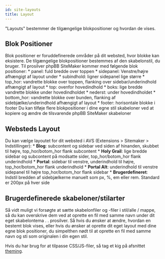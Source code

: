```yaml
---
id: site-layouts
title: Layout
---
```


"Layouts" bestemmer de tilgængelige blokpositioner og hvordan de vises.

## Blok Positioner

Blok positioner er foruddefinerede områder på dit websted, hvor blokke kan eksistere. De tilgængelige blokpositioner bestemmes af den skabelonstil, du bruger. Til prosilver phpBB SiteMaker kommer med følgende blok positioner: * panel: fuld bredde over toppen * sidepanel: Venstre/højre afhængigt af layout under * subindhold: ligner sidepanel lige større * top_hor: vandrette blokke over toppen, flanking over sidebar/underindhold afhængigt af layout * top: ovenfor hovedindhold * boks: lige bredde vandrette blokke under hovedindholdet * nederst: under hovedindholdet * bottom_hor: vandrette blokke over bunden, flanking af sidebjælke/underindhold afhængigt af layout * footer: horisontale blokke i footer Du kan tilføje flere blokpositioner i dine egne stil skabeloner ved at kopiere og ændre de tilsvarende phpBB SiteMaker skabeloner

## Websteds Layout

Du kan vælge layoutet for dit websted i AVS (Extensions > Sitemaker > Indstillinger): * **Blog**: subcontent og sidebar ved siden af hinanden, skubbet til højre, top_hor/botom_hor flank subcontent * **Holy Grail**: lige bredde sidebar og subcontent på modsatte sider, top_hor/botom_hor flank underindhold * **Portal**: sidebar til venstre, underindhold til højre, top_hor/botom_hor flank underindhold * **Portal Alt**: underindhold til venstre sidepanel til højre top_hor/botom_hor flank sidebar * **Brugerdefineret**: Indstil bredden af sidebjælkerne manuelt som px, %, em eller rem. Standard er 200px på hver side

## Brugerdefinerede skabeloner/stilarter

Så vidt muligt vi forsøgte at sætte skabelonfiler og -filer i stil/alle / mappe, så du kan overskrive dem ved at oprette en fil med samme navn under dit eget skabelontema . . prosilver. Så hvis du ønsker at ændre, hvordan en bestemt blok vises, eller hvis du ønsker at oprette dit eget layout med dine egne blok positioner, du simpelthen nødt til at oprette en fil med samme navn og sti som originalen i din egen stil.

Hvis du har brug for at tilpasse CSS/JS-filer, så tag et kig på afsnittet [theming](./developer-theming.md).